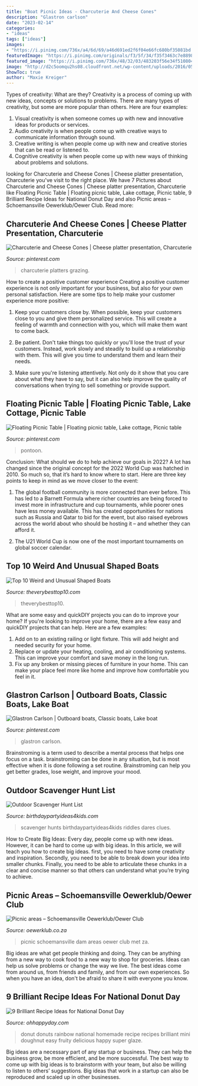 ```yaml
---
title: "Boat Picnic Ideas - Charcuterie And Cheese Cones"
description: "Glastron carlson"
date: "2023-02-14"
categories:
- "ideas"
tags: ["ideas"]
images:
- "https://i.pinimg.com/736x/a4/6d/69/a46d691ed2f6f04e66fc680bf35081bd.jpg"
featuredImage: "https://i.pinimg.com/originals/f3/5f/34/f35f3463c7e8898b3e637de9ca096411.jpg"
featured_image: "https://i.pinimg.com/736x/48/32/03/483203f56e34f51080491bbc15a10ced.jpg"
image: "http://d2c5oomqu2hs08.cloudfront.net/wp-content/uploads/2016/05/Donuts3.jpg"
ShowToc: true
author: "Maxie Kreiger"
---
```



Types of creativity: What are they?
Creativity is a process of coming up with new ideas, concepts or solutions to problems. There are many types of creativity, but some are more popular than others. Here are four examples: 
1. Visual creativity is when someone comes up with new and innovative ideas for products or services.
2. Audio creativity is when people come up with creative ways to communicate information through sound.
3. Creative writing is when people come up with new and creative stories that can be read or listened to.
4. Cognitive creativity is when people come up with new ways of thinking about problems and solutions.

	

		
looking for Charcuterie and Cheese Cones | Cheese platter presentation, Charcuterie you've visit to the right place. We have 7 Pictures about Charcuterie and Cheese Cones | Cheese platter presentation, Charcuterie like Floating Picnic Table | Floating picnic table, Lake cottage, Picnic table, 9 Brilliant Recipe Ideas for National Donut Day and also Picnic areas – Schoemansville Oewerklub/Oewer Club. Read more:
		
    
## Charcuterie And Cheese Cones | Cheese Platter Presentation, Charcuterie

<img loading=lazy src="https://i.pinimg.com/736x/48/32/03/483203f56e34f51080491bbc15a10ced.jpg" onerror="this.onerror=null;this.src='https://tse1.mm.bing.net/th?id=OIP.d8XeEn-fVmZc41AhTHanCAHaJ3&amp;pid=15.1';" alt="Charcuterie and Cheese Cones | Cheese platter presentation, Charcuterie">

_Source: pinterest.com_

>charcuterie platters grazing. 

	

How to create a positive customer experience
Creating a positive customer experience is not only important for your business, but also for your own personal satisfaction. Here are some tips to help make your customer experience more positive:
1. Keep your customers close by. When possible, keep your customers close to you and give them personalized service. This will create a feeling of warmth and connection with you, which will make them want to come back.

2. Be patient. Don't take things too quickly or you'll lose the trust of your customers. Instead, work slowly and steadily to build up a relationship with them. This will give you time to understand them and learn their needs.

3. Make sure you're listening attentively. Not only do it show that you care about what they have to say, but it can also help improve the quality of conversations when trying to sell something or provide support.

    
## Floating Picnic Table | Floating Picnic Table, Lake Cottage, Picnic Table

<img loading=lazy src="https://i.pinimg.com/originals/f3/5f/34/f35f3463c7e8898b3e637de9ca096411.jpg" onerror="this.onerror=null;this.src='https://tse4.mm.bing.net/th?id=OIP.IOxFvYDWZAJh5ucq5QRzpAHaJk&amp;pid=15.1';" alt="Floating Picnic Table | Floating picnic table, Lake cottage, Picnic table">

_Source: pinterest.com_

>pontoon. 

	

Conclusion: What should we do to help achieve our goals in 2022?
A lot has changed since the original concept for the 2022 World Cup was hatched in 2010. So much so, that it’s hard to know where to start. Here are three key points to keep in mind as we move closer to the event:
1. The global football community is more connected than ever before. This has led to a Barnett Formula where richer countries are being forced to invest more in infrastructure and cup tournaments, while poorer ones have less money available. This has created opportunities for nations such as Russia and Qatar to bid for the event, but also raised eyebrows across the world about who should be hosting it – and whether they can afford it.

2. The U21 World Cup is now one of the most important tournaments on global soccer calendar.

    
## Top 10 Weird And Unusual Shaped Boats

<img loading=lazy src="https://theverybesttop10.com/wp-content/uploads/2015/06/Top-10-Weird-and-Unusual-Shaped-Boats-3.jpg" onerror="this.onerror=null;this.src='https://tse3.mm.bing.net/th?id=OIP.faa6PhDqFf7zfPcXGrplHgHaFZ&amp;pid=15.1';" alt="Top 10 Weird and Unusual Shaped Boats">

_Source: theverybesttop10.com_

>theverybesttop10. 

	

What are some easy and quickDIY projects you can do to improve your home?
If you're looking to improve your home, there are a few easy and quickDIY projects that can help. Here are a few examples: 
1. Add on to an existing railing or light fixture. This will add height and needed security for your home.
2. Replace or update your heating, cooling, and air conditioning systems. This can improve your comfort and save money in the long run.
3. Fix up any broken or missing pieces of furniture in your home. This can make your place feel more like home and improve how comfortable you feel in it.

    
## Glastron Carlson | Outboard Boats, Classic Boats, Lake Boat

<img loading=lazy src="https://i.pinimg.com/736x/a4/6d/69/a46d691ed2f6f04e66fc680bf35081bd.jpg" onerror="this.onerror=null;this.src='https://tse4.mm.bing.net/th?id=OIP.8jwvtkYXkj7WjTrvWzbJqgHaJ4&amp;pid=15.1';" alt="Glastron Carlson | Outboard boats, Classic boats, Lake boat">

_Source: pinterest.com_

>glastron carlson. 

	

Brainstroming is a term used to describe a mental process that helps one focus on a task. brainstroming can be done in any situation, but is most effective when it is done following a set routine. Brainstroming can help you get better grades, lose weight, and improve your mood.

    
## Outdoor Scavenger Hunt List

<img loading=lazy src="http://www.birthdaypartyideas4kids.com/neighborhoodscavengerhuntlist1.png" onerror="this.onerror=null;this.src='https://tse4.mm.bing.net/th?id=OIP.MNdIBtYN01k40udNn0RHAwHaK6&amp;pid=15.1';" alt="Outdoor Scavenger Hunt List">

_Source: birthdaypartyideas4kids.com_

>scavenger hunts birthdaypartyideas4kids riddles dares clues. 

	

How to Create Big Ideas:
Every day, people come up with new ideas. However, it can be hard to come up with big ideas. In this article, we will teach you how to create big ideas. first, you need to have some creativity and inspiration. Secondly, you need to be able to break down your idea into smaller chunks. Finally, you need to be able to articulate these chunks in a clear and concise manner so that others can understand what you’re trying to achieve.

    
## Picnic Areas – Schoemansville Oewerklub/Oewer Club

<img loading=lazy src="https://oewerklub.co.za/wp-content/uploads/2017/07/20170719_172028-1.jpg" onerror="this.onerror=null;this.src='https://tse4.mm.bing.net/th?id=OIP.9YRC4P1a6RnOsURFk5u63wHaEK&amp;pid=15.1';" alt="Picnic areas – Schoemansville Oewerklub/Oewer Club">

_Source: oewerklub.co.za_

>picnic schoemansville dam areas oewer club met za. 

	

Big ideas are what get people thinking and doing. They can be anything from a new way to cook food to a new way to shop for groceries. Ideas can help us solve problems or change the way we live. The best ideas come from around us, from friends and family, and from our own experiences. So when you have an idea, don't be afraid to share it with everyone you know.

    
## 9 Brilliant Recipe Ideas For National Donut Day

<img loading=lazy src="http://d2c5oomqu2hs08.cloudfront.net/wp-content/uploads/2016/05/Donuts3.jpg" onerror="this.onerror=null;this.src='https://tse2.mm.bing.net/th?id=OIP.dvzhrPJzDEVAT-3Hzqk60AHaLI&amp;pid=15.1';" alt="9 Brilliant Recipe Ideas for National Donut Day">

_Source: ohhappyday.com_

>donut donuts rainbow national homemade recipe recipes brilliant mini doughnut easy fruity delicious happy super glaze. 

	

Big ideas are a necessary part of any startup or business. They can help the business grow, be more efficient, and be more successful. The best way to come up with big ideas is to brainstorm with your team, but also be willing to listen to others’ suggestions. Big ideas that work in a startup can also be reproduced and scaled up in other businesses.

